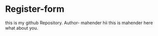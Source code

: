 # Register-form
this is my github Repository.
Author- mahender
 hii this is mahender here what about you.
 